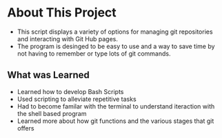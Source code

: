 # About This Project
- This script displays a variety of options for managing git repositories and interacting with Git Hub pages.
- The program is desinged to be easy to use and a way to save time by not having to remember or type lots of git commands.

## What was Learned
- Learned how to develop Bash Scripts
- Used scripting to alleviate repetitive tasks
- Had to become familar with the terminal to understand iteraction with the shell based program
- Learned more about how git functions and the various stages that git offers
